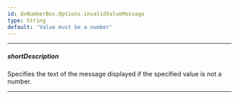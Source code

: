 ```yaml
---
id: dxNumberBox.Options.invalidValueMessage
type: String
default: 'Value must be a number'
---
```

---
##### shortDescription
Specifies the text of the message displayed if the specified value is not a number.

---
